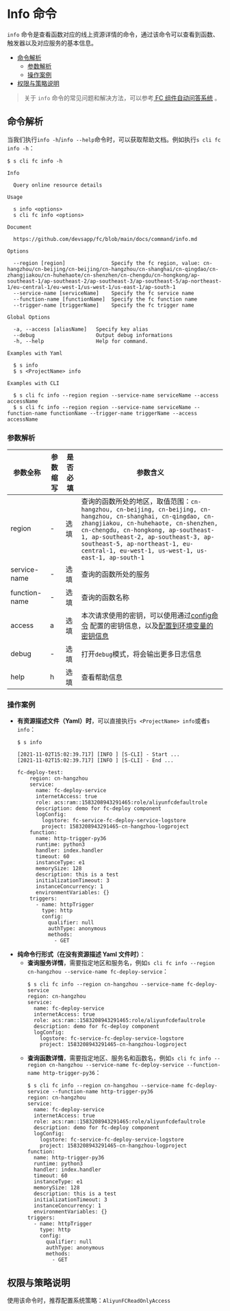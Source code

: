 # Info 命令

`info` 命令是查看函数对应的线上资源详情的命令，通过该命令可以查看到函数、触发器以及对应服务的基本信息。

- [命令解析](#命令解析)
    - [参数解析](#参数解析)
    - [操作案例](#操作案例)
- [权限与策略说明](#权限与策略说明)

> 关于 `info` 命令的常见问题和解决方法，可以参考[ FC 组件自动问答系统](http://qa.devsapp.cn/fc?type=info) 。

## 命令解析

当我们执行`info -h`/`info --help`命令时，可以获取帮助文档。例如执行`s cli fc info -h`：

```shell script
$ s cli fc info -h

Info

  Query online resource details 

Usage

  s info <options>  
  s cli fc info <options>  
                    
Document
  
  https://github.com/devsapp/fc/blob/main/docs/command/info.md

Options

  --region [region]               Specify the fc region, value: cn-hangzhou/cn-beijing/cn-beijing/cn-hangzhou/cn-shanghai/cn-qingdao/cn-zhangjiakou/cn-huhehaote/cn-shenzhen/cn-chengdu/cn-hongkong/ap-southeast-1/ap-southeast-2/ap-southeast-3/ap-southeast-5/ap-northeast-1/eu-central-1/eu-west-1/us-west-1/us-east-1/ap-south-1    
  --service-name [serviceName]    Specify the fc service name  
  --function-name [functionName]  Specify the fc function name   
  --trigger-name [triggerName]    Specify the fc trigger name   

Global Options

  -a, --access [aliasName]   Specify key alias         
  --debug                    Output debug informations 
  -h, --help                 Help for command.         

Examples with Yaml

  $ s info               
  $ s <ProjectName> info 

Examples with CLI

  $ s cli fc info --region region --service-name serviceName --access accessName                                                                    
  $ s cli fc info --region region --service-name serviceName --function-name functionName --trigger-name triggerName --access accessName             
```

### 参数解析

| 参数全称 | 参数缩写 | 是否必填 | 参数含义 |
|-----|-----|-----|-----|
| region | - | 选填 |查询的函数所处的地区，取值范围：`cn-hangzhou, cn-beijing, cn-beijing, cn-hangzhou, cn-shanghai, cn-qingdao, cn-zhangjiakou, cn-huhehaote, cn-shenzhen, cn-chengdu, cn-hongkong, ap-southeast-1, ap-southeast-2, ap-southeast-3, ap-southeast-5, ap-northeast-1, eu-central-1, eu-west-1, us-west-1, us-east-1, ap-south-1` |
| service-name | - | 选填 |查询的函数所处的服务 |
| function-name | - | 选填 | 查询的函数名称 |
| access | a | 选填 | 本次请求使用的密钥，可以使用通过[config命令](https://github.com/Serverless-Devs/Serverless-Devs/tree/master/docs/zh/command/config.md#config-add-命令) 配置的密钥信息，以及[配置到环境变量的密钥信息](https://github.com/Serverless-Devs/Serverless-Devs/tree/master/docs/zh/command/config.md#通过环境变量配置密钥信息) |
| debug | - | 选填 | 打开`debug`模式，将会输出更多日志信息 |
| help | h | 选填 | 查看帮助信息 |

### 操作案例

- **有资源描述文件（Yaml）时**，可以直接执行`s <ProjectName> info`或者`s info`：
    ```text
    $ s info
    
    [2021-11-02T15:02:39.717] [INFO ] [S-CLI] - Start ...
    [2021-11-02T15:02:39.717] [INFO ] [S-CLI] - End ...
    
    fc-deploy-test:
        region: cn-hangzhou
        service:
          name: fc-deploy-service
          internetAccess: true
          role: acs:ram::1583208943291465:role/aliyunfcdefaultrole
          description: demo for fc-deploy component
          logConfig:
            logstore: fc-service-fc-deploy-service-logstore
            project: 1583208943291465-cn-hangzhou-logproject
        function:
          name: http-trigger-py36
          runtime: python3
          handler: index.handler
          timeout: 60
          instanceType: e1
          memorySize: 128
          description: this is a test
          initializationTimeout: 3
          instanceConcurrency: 1
          environmentVariables: {}
        triggers:
          - name: httpTrigger
            type: http
            config:
              qualifier: null
              authType: anonymous
              methods:
                - GET
    ``` 
- **纯命令行形式（在没有资源描述 Yaml 文件时）**：
    - **查询服务详情**，需要指定地区和服务名，例如`s cli fc info --region cn-hangzhou --service-name fc-deploy-service`：
        ```text
        $ s cli fc info --region cn-hangzhou --service-name fc-deploy-service
        region: cn-hangzhou
        service:
          name: fc-deploy-service
          internetAccess: true
          role: acs:ram::1583208943291465:role/aliyunfcdefaultrole
          description: demo for fc-deploy component
          logConfig:
            logstore: fc-service-fc-deploy-service-logstore
            project: 1583208943291465-cn-hangzhou-logproject
        ```
    - **查询函数详情**，需要指定地区、服务名和函数名，例如`s cli fc info --region cn-hangzhou --service-name fc-deploy-service --function-name http-trigger-py36`：
        ```text
        $ s cli fc info --region cn-hangzhou --service-name fc-deploy-service --function-name http-trigger-py36
        region: cn-hangzhou
        service:
          name: fc-deploy-service
          internetAccess: true
          role: acs:ram::1583208943291465:role/aliyunfcdefaultrole
          description: demo for fc-deploy component
          logConfig:
            logstore: fc-service-fc-deploy-service-logstore
            project: 1583208943291465-cn-hangzhou-logproject
        function:
          name: http-trigger-py36
          runtime: python3
          handler: index.handler
          timeout: 60
          instanceType: e1
          memorySize: 128
          description: this is a test
          initializationTimeout: 3
          instanceConcurrency: 1
          environmentVariables: {}
        triggers:
          - name: httpTrigger
            type: http
            config:
              qualifier: null
              authType: anonymous
              methods:
                - GET
        ```

## 权限与策略说明

使用该命令时，推荐配置系统策略：`AliyunFCReadOnlyAccess`
